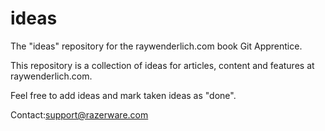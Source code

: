 # ideas
The "ideas" repository for the raywenderlich.com book Git Apprentice.

This repository is a collection of ideas for articles, content and features at raywenderlich.com.

Feel free to add ideas and mark taken ideas as "done".

Contact:support@razerware.com
